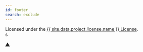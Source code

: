 ```yaml
---
id: footer
search: exclude
---
```


<div class="col-sm-1">
</div>

<div class="col-sm-10 centered">
  Licensed under the <a href="{{ site.data.project.license.url }}">{{ site.data.project.license.name }} License</a>.
</div>s

<div class="col-sm-1">
  <p class="text-right"><a href="#top">&#x25B2;</a></p>
</div>
